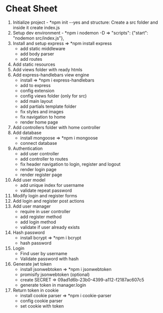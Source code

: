 # Cheat Sheet
1. Initialize project - *npm init --yes and structure: Create a src folder and inside it create index.js
2. Setup dev environment - *npm i nodemon -D  =>   "scripts": {"start": "nodemon src/index.js"},
3. Install and setup express => *npm install express
    * add static middleware
    * add body parser
    * add routes
4. Add static resources
5. Add views folder with ready htmls
6. Add express-handlebars view engine
    * install => *npm i express-handlebars
    * add to express
    * config extension
    * config views folder (only for src)
    * add main layout
    * add partials template folder
    * fix styles and images
    * fix navigation to home
    * render home page
7. Add controllers folder with home controller
8. Add database
    * install mongoose => *npm i mongoose
    * connect database
9. Authentication
    * add user controller
    * add controller to routes
    * fix header navigation to login, register and logout
    * render login page
    * render register page
10. Add user model
    * add unique index for username
    * validate repeat password
11. Modify login and register forms
12. Add login and register post actions
13. Add user manager
    * require in user controller
    * add register method
    * add login method
    * validate if user already exists
14. Hash password
    * install bcrypt => *npm i bcrypt
    * hash password
15. Login
    * Find user by username
    * Validate password with hash
16. Generate jwt token
    * install jsonwebtoken => *npm i jsonwebtoken
    * promisify jsonwebtoken (optional)
    * create SECRET => 09ad1d6b-23b0-4399-a112-f2187ac607c5
    * generate token in manager.login
17. Return token in cookie
    * install cookie parser => *npm i cookie-parser
    * config cookie parser
    * set cookie with token
